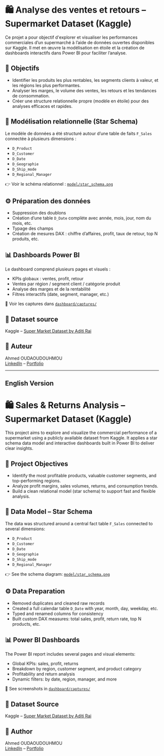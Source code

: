 # 🛍️ Analyse des ventes et retours – Supermarket Dataset (Kaggle)

Ce projet a pour objectif d'explorer et visualiser les performances commerciales d’un supermarché à l’aide de données ouvertes disponibles sur Kaggle. Il met en œuvre la modélisation en étoile et la création de dashboards interactifs dans Power BI pour faciliter l’analyse.

## 🎯 Objectifs

- Identifier les produits les plus rentables, les segments clients à valeur, et les régions les plus performantes.
- Analyser les marges, le volume des ventes, les retours et les tendances de consommation.
- Créer une structure relationnelle propre (modèle en étoile) pour des analyses efficaces et rapides.

## 🧱 Modélisation relationnelle (Star Schema)

Le modèle de données a été structuré autour d’une table de faits `F_Sales` connectée à plusieurs dimensions :

- `D_Product`
- `D_Customer`
- `D_Date`
- `D_Geographie`
- `D_Ship_mode`
- `D_Regional_Manager`

👉 Voir le schéma relationnel : [`model/star_schema.png`](model/star_schema.png)

## ⚙️ Préparation des données

- Suppression des doublons
- Création d’une table `D_Date` complète avec année, mois, jour, nom du mois, etc.
- Typage des champs
- Création de mesures DAX : chiffre d’affaires, profit, taux de retour, top N produits, etc.

## 📊 Dashboards Power BI

Le dashboard comprend plusieurs pages et visuels :
- KPIs globaux : ventes, profit, retour
- Ventes par région / segment client / catégorie produit
- Analyse des marges et de la rentabilité
- Filtres interactifs (date, segment, manager, etc.)

📸 Voir les captures dans [`dashboard/captures/`](dashboard/captures)




## 📎 Dataset source

Kaggle – [Super Market Dataset by Aditi Rai](https://www.kaggle.com/datasets/aditirai2607/super-market-dataset)

## 👤 Auteur

Ahmed OUDAOUDOUHMOU  
[LinkedIn](https://www.linkedin.com/in/ahmed-oudaoudouhmou) – [Portfolio](https://ahmedoudaoudouhmou.github.io/Portfolio)


---


## English Version

# 🛍️ Sales & Returns Analysis – Supermarket Dataset (Kaggle)

This project aims to explore and visualize the commercial performance of a supermarket using a publicly available dataset from Kaggle. It applies a star schema data model and interactive dashboards built in Power BI to deliver clear insights.

## 🎯 Project Objectives

- Identify the most profitable products, valuable customer segments, and top-performing regions.
- Analyze profit margins, sales volumes, returns, and consumption trends.
- Build a clean relational model (star schema) to support fast and flexible analysis.

## 🧱 Data Model – Star Schema

The data was structured around a central fact table `F_Sales` connected to several dimensions:

- `D_Product`
- `D_Customer`
- `D_Date`
- `D_Geographie`
- `D_Ship_mode`
- `D_Regional_Manager`

👉 See the schema diagram: [`model/star_schema.png`](model/star_schema.png)

## ⚙️ Data Preparation

- Removed duplicates and cleaned raw records
- Created a full calendar table `D_Date` with year, month, day, weekday, etc.
- Typed and renamed columns for consistency
- Built custom DAX measures: total sales, profit, return rate, top N products, etc.

## 📊 Power BI Dashboards

The Power BI report includes several pages and visual elements:
- Global KPIs: sales, profit, returns
- Breakdown by region, customer segment, and product category
- Profitability and return analysis
- Dynamic filters: by date, region, manager, and more

📸 See screenshots in [`dashboard/captures/`](dashboard/captures)


## 📎 Dataset Source

Kaggle – [Super Market Dataset by Aditi Rai](https://www.kaggle.com/datasets/aditirai2607/super-market-dataset)

## 👤 Author

Ahmed OUDAOUDOUHMOU  
[LinkedIn](https://www.linkedin.com/in/ahmed-oudaoudouhmou) – [Portfolio](https://ahmedoudaoudouhmou.github.io/Portfolio)



